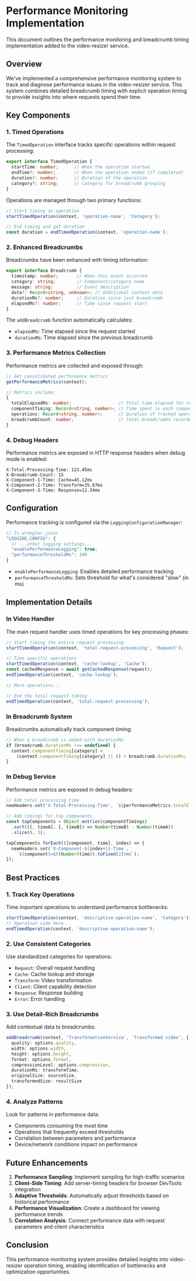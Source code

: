 # Performance Monitoring Implementation

This document outlines the performance monitoring and breadcrumb timing implementation added to the video-resizer service.

## Overview

We've implemented a comprehensive performance monitoring system to track and diagnose performance issues in the video-resizer service. This system combines detailed breadcrumb timing with explicit operation timing to provide insights into where requests spend their time.

## Key Components

### 1. Timed Operations

The `TimedOperation` interface tracks specific operations within request processing:

```typescript
export interface TimedOperation {
  startTime: number;      // When the operation started
  endTime?: number;       // When the operation ended (if completed)
  duration?: number;      // Duration of the operation
  category?: string;      // Category for breadcrumb grouping
}
```

Operations are managed through two primary functions:

```typescript
// Start timing an operation
startTimedOperation(context, 'operation-name', 'Category');

// End timing and get duration
const duration = endTimedOperation(context, 'operation-name');
```

### 2. Enhanced Breadcrumbs

Breadcrumbs have been enhanced with timing information:

```typescript
export interface Breadcrumb {
  timestamp: number;       // When this event occurred
  category: string;        // Component/category name
  message: string;         // Event description
  data?: Record<string, unknown>; // Additional context data
  durationMs?: number;     // Duration since last breadcrumb
  elapsedMs?: number;      // Time since request start
}
```

The `addBreadcrumb` function automatically calculates:
- `elapsedMs`: Time elapsed since the request started
- `durationMs`: Time elapsed since the previous breadcrumb

### 3. Performance Metrics Collection

Performance metrics are collected and exposed through:

```typescript
// Get consolidated performance metrics
getPerformanceMetrics(context);

// Metrics include:
{
  totalElapsedMs: number;                  // Total time elapsed for request
  componentTiming: Record<string, number>; // Time spent in each component
  operations: Record<string, number>;      // Duration of tracked operations
  breadcrumbCount: number;                 // Total breadcrumbs recorded
}
```

### 4. Debug Headers

Performance metrics are exposed in HTTP response headers when debug mode is enabled:

```
X-Total-Processing-Time: 123.45ms
X-Breadcrumb-Count: 15
X-Component-1-Time: Cache=45.12ms
X-Component-2-Time: Transform=35.67ms
X-Component-3-Time: Response=12.34ms
```

## Configuration

Performance tracking is configured via the `LoggingConfigurationManager`:

```typescript
// In wrangler.jsonc
"LOGGING_CONFIG": {
  // ...other logging settings...
  "enablePerformanceLogging": true,
  "performanceThresholdMs": 100
}
```

- `enablePerformanceLogging`: Enables detailed performance tracking
- `performanceThresholdMs`: Sets threshold for what's considered "slow" (in ms)

## Implementation Details

### In Video Handler

The main request handler uses timed operations for key processing phases:

```typescript
// Start timing the entire request processing
startTimedOperation(context, 'total-request-processing', 'Request');

// Time specific operations
startTimedOperation(context, 'cache-lookup', 'Cache');
const cachedResponse = await getCachedResponse(request);
endTimedOperation(context, 'cache-lookup');

// More operations...

// End the total request timing
endTimedOperation(context, 'total-request-processing');
```

### In Breadcrumb System

Breadcrumbs automatically track component timing:

```typescript
// When a breadcrumb is added with durationMs
if (breadcrumb.durationMs !== undefined) {
  context.componentTiming[category] = 
    (context.componentTiming[category] || 0) + breadcrumb.durationMs;
}
```

### In Debug Service

Performance metrics are exposed in debug headers:

```typescript
// Add total processing time
newHeaders.set('X-Total-Processing-Time', `${performanceMetrics.totalElapsedMs.toFixed(2)}ms`);

// Add timings for top components
const topComponents = Object.entries(componentTimings)
  .sort(([, timeA], [, timeB]) => Number(timeB) - Number(timeA))
  .slice(0, 3);

topComponents.forEach(([component, time], index) => {
  newHeaders.set(`X-Component-${index+1}-Time`, 
    `${component}=${(Number(time)).toFixed(2)}ms`);
});
```

## Best Practices

### 1. Track Key Operations

Time important operations to understand performance bottlenecks:

```typescript
startTimedOperation(context, 'descriptive-operation-name', 'Category');
// Operation code here
endTimedOperation(context, 'descriptive-operation-name');
```

### 2. Use Consistent Categories

Use standardized categories for operations:
- `Request`: Overall request handling
- `Cache`: Cache lookup and storage
- `Transform`: Video transformation
- `Client`: Client capability detection
- `Response`: Response building
- `Error`: Error handling

### 3. Use Detail-Rich Breadcrumbs

Add contextual data to breadcrumbs:

```typescript
addBreadcrumb(context, 'TransformationService', 'Transformed video', {
  quality: options.quality,
  width: options.width,
  height: options.height,
  format: options.format,
  compressionLevel: options.compression,
  durationMs: transformTime,
  originalSize: sourceSize,
  transformedSize: resultSize
});
```

### 4. Analyze Patterns

Look for patterns in performance data:
- Components consuming the most time
- Operations that frequently exceed thresholds
- Correlation between parameters and performance
- Device/network conditions impact on performance

## Future Enhancements

1. **Performance Sampling**: Implement sampling for high-traffic scenarios
2. **Client-Side Timing**: Add server-timing headers for browser DevTools integration
3. **Adaptive Thresholds**: Automatically adjust thresholds based on historical performance
4. **Performance Visualization**: Create a dashboard for viewing performance trends
5. **Correlation Analysis**: Connect performance data with request parameters and client characteristics

## Conclusion

This performance monitoring system provides detailed insights into video-resizer operation timing, enabling identification of bottlenecks and optimization opportunities.